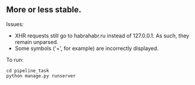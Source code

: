 ## More or less stable.

Issues:

* XHR requests still go to habrahabr.ru instead of 127.0.0.1. As such, they remain unparsed.
* Some symbols ('+', for example) are incorrectly displayed.


To run:

```
cd pipeline_task
python manage.py runserver
```
